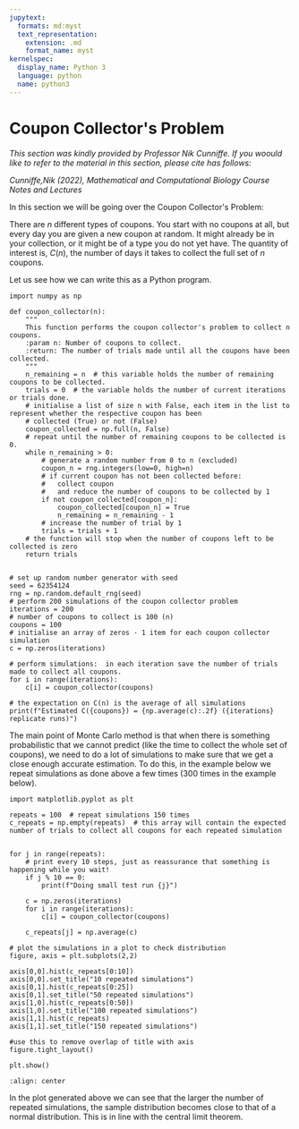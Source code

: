```yaml
---
jupytext:
  formats: md:myst
  text_representation:
    extension: .md
    format_name: myst
kernelspec:
  display_name: Python 3
  language: python
  name: python3
---
```


# Coupon Collector's Problem

*This section was kindly provided by Professor Nik Cunniffe.  If you woould like to refer to the material in this section,
please cite has follows:*

*Cunniffe,Nik (2022), Mathematical and Computational Biology Course Notes and Lectures*


In this section we will be going over the Coupon Collector's Problem:

There are $n$ different types of coupons. You start with no coupons at all, but every day you are given a new
coupon at random. It might already be in your collection, or it might be of a type you do not yet have. The
quantity of interest is, $C(n)$, the number of days it takes to collect the full set of $n$ coupons.

Let us see how we can write this as a Python program.

```{code-cell} ipython3
import numpy as np

def coupon_collector(n):
    """
    This function performs the coupon collector's problem to collect n coupons.
    :param n: Number of coupons to collect.
    :return: The number of trials made until all the coupons have been collected.
    """
    n_remaining = n  # this variable holds the number of remaining coupons to be collected.
    trials = 0  # the variable holds the number of current iterations or trials done.
    # initialise a list of size n with False, each item in the list to represent whether the respective coupon has been
    # collected (True) or not (False)
    coupon_collected = np.full(n, False)
    # repeat until the number of remaining coupons to be collected is 0.
    while n_remaining > 0:
        # generate a random number from 0 to n (excluded)
        coupon_n = rng.integers(low=0, high=n)
        # if current coupon has not been collected before:
        #   collect coupon
        #   and reduce the number of coupons to be collected by 1
        if not coupon_collected[coupon_n]:
            coupon_collected[coupon_n] = True
            n_remaining = n_remaining - 1
        # increase the number of trial by 1
        trials = trials + 1
    # the function will stop when the number of coupons left to be collected is zero
    return trials


# set up random number generator with seed
seed = 62354124
rng = np.random.default_rng(seed)
# perform 200 simulations of the coupon collector problem
iterations = 200
# number of coupons to collect is 100 (n)
coupons = 100
# initialise an array of zeros - 1 item for each coupon collector simulation
c = np.zeros(iterations)

# perform simulations:  in each iteration save the number of trials made to collect all coupons.
for i in range(iterations):
    c[i] = coupon_collector(coupons)

# the expectation on C(n) is the average of all simulations
print(f"Estimated C({coupons}) = {np.average(c):.2f} ({iterations} replicate runs)")
```


The main point of Monte Carlo method is that when there is something probabilistic that we cannot predict (like the time to collect the whole set
of coupons), we need to do a lot of simulations to make sure that we get a close enough accurate estimation.  To do this,
in the example below we repeat simulations as done above a few times (300 times in the example below).  


```
import matplotlib.pyplot as plt

repeats = 100  # repeat simulations 150 times
c_repeats = np.empty(repeats)  # this array will contain the expected number of trials to collect all coupons for each repeated simulation


for j in range(repeats):
    # print every 10 steps, just as reassurance that something is happening while you wait!
    if j % 10 == 0:
        print(f"Doing small test run {j}")

    c = np.zeros(iterations)
    for i in range(iterations):
        c[i] = coupon_collector(coupons)

    c_repeats[j] = np.average(c)

# plot the simulations in a plot to check distribution
figure, axis = plt.subplots(2,2)

axis[0,0].hist(c_repeats[0:10])
axis[0,0].set_title("10 repeated simulations")
axis[0,1].hist(c_repeats[0:25])
axis[0,1].set_title("50 repeated simulations")
axis[1,0].hist(c_repeats[0:50])
axis[1,0].set_title("100 repeated simulations")
axis[1,1].hist(c_repeats)
axis[1,1].set_title("150 repeated simulations")

#use this to remove overlap of title with axis
figure.tight_layout()

plt.show()
```


```{image} output/coupon-collector.jpg
:align: center
```

In the plot generated above we can see that the larger the number of repeated simulations, the sample distribution becomes 
close to that of a normal distribution.  This is in line with the central limit theorem.  
